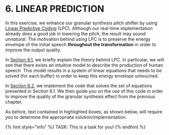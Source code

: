 # 6. LINEAR PREDICTION

In this exercise, we enhance our granular synthesis pitch shifter by using 
[Linear Predictive Coding](https://en.wikipedia.org/wiki/Linear_predictive_coding) (LPC).
Although our real-time implementation already does a good job in lowering the pitch,
the result may sound *unnatural*. The motivation behind using LPC is to preserve the energy envelope of the initial speech
**throughout the transformation** in order to improve the output quality.


In [Section 6.1](theory.md), we briefly explain the theory behind LPC.
In particular, we will see that there exists an intuitive model to describe the production of human speech.
This model results in a system of linear equations that needs to be solved (for each buffer) in order to keep this energy envelope untouched.


In [Section 6.2](implementation.md), we implement the code that solves the set of equations presented in Section 6.1.
We then guide you on the use of this code in order to improve the quality of the granular synthesis effect from the previous chapter.

As before, text contained in highlighted boxes, as shown below, will require 
_you_ to determine the appropriate solution/implementation.

{% hint style="info" %}
TASK: This is a task for you!
{% endhint %}

